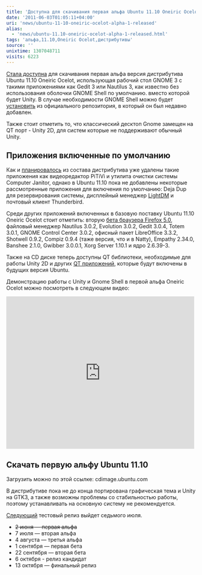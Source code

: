 ```yaml
---
title: 'Доступна для скачивания первая альфа Ubuntu 11.10 Oneiric Ocelot'
date: '2011-06-03T01:05:11+04:00'
uri: 'news/ubuntu-11-10-oneiric-ocelot-alpha-1-released'
alias: 
  - 'news/ubuntu-11.10-oneiric-ocelot-alpha-1-released.html'
tags: 'альфа,11.10,Oneiric Ocelot,дистрибутивы'
source: ''
unixtime: 1307048711
visits: 6223
---
```

[Стала доступна](https://wiki.ubuntu.com/OneiricOcelot/TechnicalOverview/Alpha1) для скачивания первая альфа версия дистрибутива Ubuntu 11.10 Oneiric Ocelot, использующая рабочий стол GNOME 3 с такими приложениями как Gedit 3 или Nautilus 3, как известно без использования оболочки GNOME Shell по умолчанию. вместо которой будет Unity. В случае необходимости GNOME Shell можно будет [установить](news/gnome-shell-is-finally-available) из официального репозитория, в который он был недавно добавлен.

Также стоит отметить то, что классический десктоп Gnome замещен на QT порт - Unity 2D, для систем которые не поддерживают обычный Unity.

## Приложения включенные по умолчанию

Как и [планировалось](news/overview-uds-changes-in-ubuntu-11-10) из состава дистрибутива уже удалены такие приложения как видеоредактор PiTiVi и утилита очистки системы Computer Janitor, однако в Ubuntu 11.10 пока не добавлены некоторые рассмотренные приложения для включения по умолчанию: Deja Dup для резервирования системы, дисплейный менеджер [LightDM](news/lightdm-default-display-manager-ubuntu-11-10) и почтовый клиент Thunderbird.

Среди других приложений включенных в базовую поставку Ubuntu 11.10 Oneiric Ocelot стоит отметить: вторую [бета браузера Firefox 5.0](apps/firefox-5-beta-in-ubuntu-ppa), файловый менеджер Nautilus 3.0.2, Evolution 3.0.2, Gedit 3.0.4, Totem 3.0.1, GNOME Control Center 3.0.2, офисный пакет LibreOffice 3.3.2, Shotwell 0.9.2, Compiz 0.9.4 (таже версия, что и в Natty), Empathy 2.34.0, Banshee 2.1.0, Gwibber 3.0.0.1, Xorg Server 1.10.1 и ядро 2.6.39-3.

Также на CD диске теперь доступны QT библиотеки, необходимые для работы Unity 2D и других [QT приложений](news/qt-applications-ubuntu-11-10), которые будут включены в будущих версия Ubuntu.

Демонстрацию работы с Unity и Gnome Shell в первой альфа Oneiric Ocelot можно посмотреть в следующем видео:

<iframe width="500" height="405" src="https://www.youtube.com/embed/kUbx9cCL5MQ" frameborder="0" allowfullscreen=""></iframe>

## Скачать первую альфу Ubuntu 11.10

Загрузить можно по этой ссылке: cdimage.ubuntu.com

В дистрибутиве пока не до конца портирована графическая тема и Unity на GTK3, а также возможны проблемы со стабильностью работы,  поэтому устанавливать на основную систему не рекомендуется.

[Следующий](news/releaseschedule-ubuntu-11-10-oneiric-ocelot) тестовый релиз выйдет седьмого июля.

*   <del>2 июня — первая альфа</del>
*   7 июля — вторая альфа
*   4 августа — третья альфа
*   1 сентября — первая бета
*   22 сентября — вторая бета
*   6 октября - релиз кандидат
*   13 октября — финальный релиз
